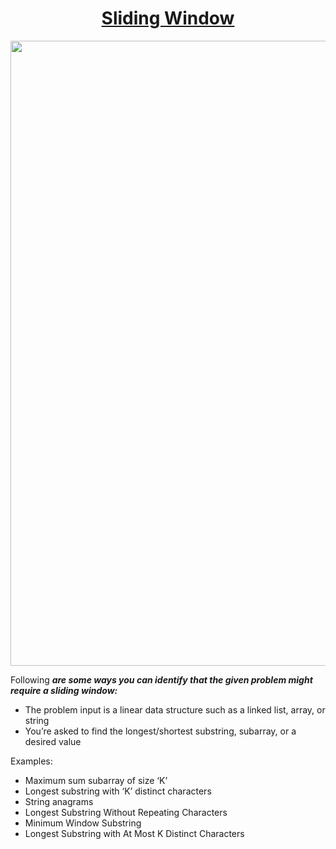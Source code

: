 <p align="center">
  <a href="https://medium.com/hackernoon/14-patterns-to-ace-any-coding-interview-question-c5bb3357f6ed#6698">
    <h1 align="center"> Sliding Window </h1>
  </a>
  <img src="https://media.giphy.com/media/5xaOcLSiHjl31yG4ZNK/giphy.gif" width="1000" />
</p>

Following ***are some ways you can identify that the given problem might require a sliding window:***
* The problem input is a linear data structure such as a linked list, array, or string
* You’re asked to find the longest/shortest substring, subarray, or a desired value

Examples:


* Maximum sum subarray of size ‘K’
* Longest substring with ‘K’ distinct characters
* String anagrams
* Longest Substring Without Repeating Characters
* Minimum Window Substring
* Longest Substring with At Most K Distinct Characters

